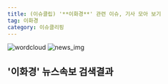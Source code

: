 ```yaml
---
title: (이슈클립) '**이화경**' 관련 이슈, 기사 모아 보기
tag: 이화경
category: 이슈클리핑
---
```

![wordcloud](https://s3.ap-northeast-2.amazonaws.com/lyrics101-wordcloud/2018-10-02-1538475659.png)
![news_img](https://user-images.githubusercontent.com/42597476/44507050-1206f400-a6e4-11e8-8d98-7ffbfebb353f.png)
## **'**이화경**'** 뉴스속보 검색결과

